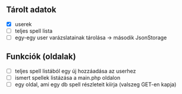 
## Tárolt adatok
- [x] userek
- [ ] teljes spell lista
- [ ] egy-egy user varázslatainak tárolása -> második JsonStorage

## Funkciók (oldalak)
- [ ] teljes spell listából egy új hozzáadása az userhez
- [ ] ismert spellek listázása a main.php oldalon
- [ ] egy oldal, ami egy db spell részleteit kiírja (valszeg GET-en kapja)